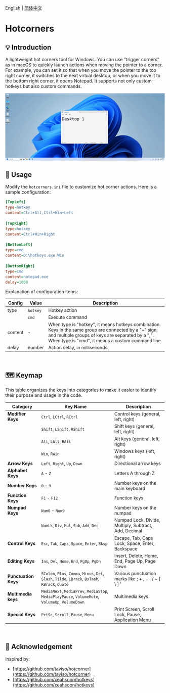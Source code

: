 English | [简体中文](README_zh_CN.md) 

# Hotcorners

## 💡 Introduction

A lightweight hot corners tool for Windows. You can use "trigger corners" as in macOS to quickly launch actions when moving the pointer to a corner. For example, you can set it so that when you move the pointer to the top right corner, it switches to the next virtual desktop, or when you move it to the bottom right corner, it opens Notepad. It supports not only custom hotkeys but also custom commands.

‍![gif](assets/screen.gif)


## 🔎 Usage

Modify the `hotcorners.ini`​ file to customize hot corner actions. Here is a sample configuration:

```ini
[TopLeft]
type=hotkey
content=Ctrl+Alt,Ctrl+Win+Left

[TopRight]
type=hotkey
content=Ctrl+Win+Right

[BottomLeft]
type=cmd
content=D:\hotkeys.exe Win

[BottomRight]
type=cmd
content=notepad.exe
delay=1000
```

Explanation of configuration items:

|**Config**|Value|**Description**|
| ---------| --------| ------------------------------------------------------------------------------------------------------------------------------------------------------------------------------------------------------------------|
|type|​`hotkey`​|Hotkey action|
||​`cmd`​|Execute command|
|content|-|When type is "hotkey", it means hotkeys combination. Keys in the same group are connected by a "+" sign, and multiple groups of keys are separated by a ",". When type is "cmd", it means a custom command line.|
|delay|number|Action delay, in milliseconds|

‍

## 🗺️ Keymap

This table organizes the keys into categories to make it easier to identify their purpose and usage in the code.

|**Category**|**Key Name**|**Description**|
| --| ----------------------------------------------| -------------------------------------------------------|
|**Modifier Keys**|​`Ctrl`​, `LCtrl`​, `RCtrl`​|Control keys (general, left, right)|
||​`Shift`​, `LShift`​, `RShift`​|Shift keys (general, left, right)|
||​`Alt`​, `LAlt`​, `RAlt`​|Alt keys (general, left, right)|
||​`Win`​, `RWin`​|Windows keys (left, right)|
|**Arrow Keys**|​`Left`​, `Right`​, `Up`​, `Down`​|Directional arrow keys|
|**Alphabet Keys**|​`A`​ - `Z`​|Letters A through Z|
|**Number Keys**|​`0`​ - `9`​|Number keys on the main keyboard|
|**Function Keys**|​`F1`​ - `F12`​|Function keys|
|**Numpad Keys**|​`Num0`​ - `Num9`​|Number keys on the numpad|
||​`NumLk`​, `Div`​, `Mul`​, `Sub`​, `Add`​, `Dec`​|Numpad Lock, Divide, Multiply, Subtract, Add, Decimal|
|**Control Keys**|​`Esc`​, `Tab`​, `Caps`​, `Space`​, `Enter`​, `Bksp`​|Escape, Tab, Caps Lock, Space, Enter, Backspace|
|**Editing Keys**|​`Ins`​, `Del`​, `Home`​, `End`​, `PgUp`​, `PgDn`​|Insert, Delete, Home, End, Page Up, Page Down|
|**Punctuation Keys**|​`SColon`​, `Plus`​, `Comma`​, `Minus`​, `Dot`​, `Slash`​, `Tilde`​, `LBrack`​, `Bslash`​, `RBrack`​, `Quote`​|Various punctuation marks like ; + , - . / ~ [ \ ] '|
|**Multimedia keys**|`MediaNext`, `MediaPrev`, `MediaStop`, `MediaPlayPause`, `VolumeMute`, `VolumeUp`, `VolumeDown`|Multimedia keys|
|**Special Keys**|​`PrtSc`​, `Scroll`​, `Pause`​, `Menu`​|Print Screen, Scroll Lock, Pause, Application Menu|

‍

## 🙏 Acknowledgement

Inspired by:

* [https://github.com/taviso/hotcorner](https://github.com/taviso/hotcorner)
* [https://github.com/xeahsoon/hotkeys](https://github.com/xeahsoon/hotkeys)
